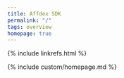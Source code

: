 ```yaml
---
title: Affdex SDK
permalink: "/"
tags: overview
homepage: true
---
```

{% include linkrefs.html %}

{% include custom/homepage.md %}
